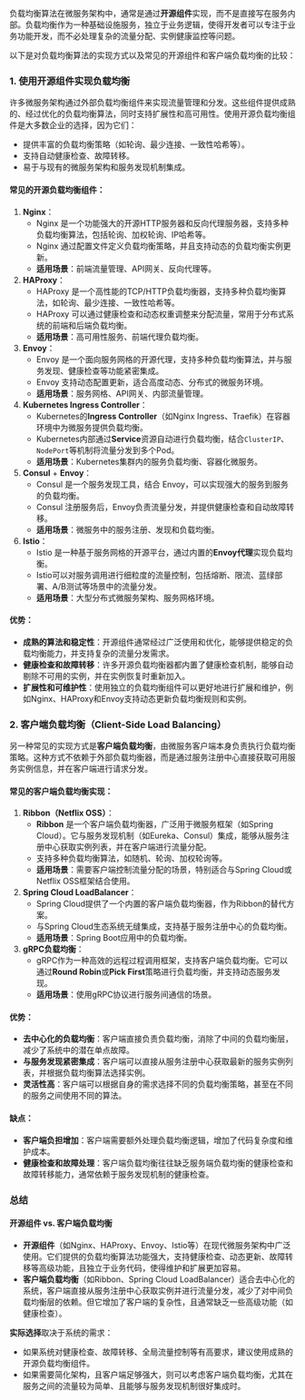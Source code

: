 负载均衡算法在微服务架构中，通常是通过**开源组件**实现，而不是直接写在服务内部。负载均衡作为一种基础设施服务，独立于业务逻辑，使得开发者可以专注于业务功能开发，而不必处理复杂的流量分配、实例健康监控等问题。

以下是对负载均衡算法的实现方式以及常见的开源组件和客户端负载均衡的比较：

### 1. **使用开源组件实现负载均衡**

许多微服务架构通过外部负载均衡组件来实现流量管理和分发。这些组件提供成熟的、经过优化的负载均衡算法，同时支持扩展性和高可用性。使用开源负载均衡组件是大多数企业的选择，因为它们：

- 提供丰富的负载均衡策略（如轮询、最少连接、一致性哈希等）。
- 支持自动健康检查、故障转移。
- 易于与现有的微服务架构和服务发现机制集成。

#### 常见的开源负载均衡组件：

1. **Nginx**：
   - Nginx 是一个功能强大的开源HTTP服务器和反向代理服务器，支持多种负载均衡算法，包括轮询、加权轮询、IP哈希等。
   - Nginx 通过配置文件定义负载均衡策略，并且支持动态的负载均衡实例更新。
   - **适用场景**：前端流量管理、API网关、反向代理等。
2. **HAProxy**：
   - HAProxy 是一个高性能的TCP/HTTP负载均衡器，支持多种负载均衡算法，如轮询、最少连接、一致性哈希等。
   - HAProxy 可以通过健康检查和动态权重调整来分配流量，常用于分布式系统的前端和后端负载均衡。
   - **适用场景**：高可用性服务、前端代理负载均衡。
3. **Envoy**：
   - Envoy 是一个面向服务网格的开源代理，支持多种负载均衡算法，并与服务发现、健康检查等功能紧密集成。
   - Envoy 支持动态配置更新，适合高度动态、分布式的微服务环境。
   - **适用场景**：服务网格、API网关、内部流量管理。
4. **Kubernetes Ingress Controller**：
   - Kubernetes的**Ingress Controller**（如Nginx Ingress、Traefik）在容器环境中为微服务提供负载均衡。
   - Kubernetes内部通过**Service**资源自动进行负载均衡，结合`ClusterIP`、`NodePort`等机制将流量分发到多个Pod。
   - **适用场景**：Kubernetes集群内的服务负载均衡、容器化微服务。
5. **Consul** + **Envoy**：
   - Consul 是一个服务发现工具，结合 Envoy，可以实现强大的服务到服务的负载均衡。
   - Consul 注册服务后，Envoy负责流量分发，并提供健康检查和自动故障转移。
   - **适用场景**：微服务中的服务注册、发现和负载均衡。
6. **Istio**：
   - Istio 是一种基于服务网格的开源平台，通过内置的**Envoy代理**实现负载均衡。
   - Istio可以对服务调用进行细粒度的流量控制，包括熔断、限流、蓝绿部署、A/B测试等场景中的流量分发。
   - **适用场景**：大型分布式微服务架构、服务网格环境。

#### 优势：

- **成熟的算法和稳定性**：开源组件通常经过广泛使用和优化，能够提供稳定的负载均衡能力，并支持复杂的流量分发需求。
- **健康检查和故障转移**：许多开源负载均衡器都内置了健康检查机制，能够自动剔除不可用的实例，并在实例恢复时重新加入。
- **扩展性和可维护性**：使用独立的负载均衡组件可以更好地进行扩展和维护，例如Nginx、HAProxy和Envoy支持动态更新负载均衡规则和实例。

### 2. **客户端负载均衡（Client-Side Load Balancing）**

另一种常见的实现方式是**客户端负载均衡**，由微服务客户端本身负责执行负载均衡策略。这种方式不依赖于外部负载均衡器，而是通过服务注册中心直接获取可用服务实例信息，并在客户端进行请求分发。

#### 常见的客户端负载均衡实现：

1. **Ribbon（Netflix OSS）**：
   - **Ribbon** 是一个客户端负载均衡器，广泛用于微服务框架（如Spring Cloud）。它与服务发现机制（如Eureka、Consul）集成，能够从服务注册中心获取实例列表，并在客户端进行流量分配。
   - 支持多种负载均衡算法，如随机、轮询、加权轮询等。
   - **适用场景**：需要客户端控制流量分配的场景，特别适合与Spring Cloud或Netflix OSS框架结合使用。
2. **Spring Cloud LoadBalancer**：
   - Spring Cloud提供了一个内置的客户端负载均衡器，作为Ribbon的替代方案。
   - 与Spring Cloud生态系统无缝集成，支持基于服务注册中心的负载均衡。
   - **适用场景**：Spring Boot应用中的负载均衡。
3. **gRPC负载均衡**：
   - gRPC作为一种高效的远程过程调用框架，支持客户端负载均衡。它可以通过**Round Robin**或**Pick First**策略进行负载均衡，并支持动态服务发现。
   - **适用场景**：使用gRPC协议进行服务间通信的场景。

#### 优势：

- **去中心化的负载均衡**：客户端直接负责负载均衡，消除了中间的负载均衡层，减少了系统中的潜在单点故障。
- **与服务发现紧密集成**：客户端可以直接从服务注册中心获取最新的服务实例列表，并根据负载均衡算法选择实例。
- **灵活性高**：客户端可以根据自身的需求选择不同的负载均衡策略，甚至在不同的服务之间使用不同的算法。

#### 缺点：

- **客户端负担增加**：客户端需要额外处理负载均衡逻辑，增加了代码复杂度和维护成本。
- **健康检查和故障处理**：客户端负载均衡往往缺乏服务端负载均衡的健康检查和故障转移能力，通常依赖于服务发现机制的健康检查。

### 总结

#### **开源组件 vs. 客户端负载均衡**

- **开源组件**（如Nginx、HAProxy、Envoy、Istio等）在现代微服务架构中广泛使用。它们提供的负载均衡算法功能强大，支持健康检查、动态更新、故障转移等高级功能，且独立于业务代码，使得维护和扩展更加容易。
- **客户端负载均衡**（如Ribbon、Spring Cloud LoadBalancer）适合去中心化的系统，客户端直接从服务注册中心获取实例并进行流量分发，减少了对中间负载均衡层的依赖。但它增加了客户端的复杂性，且通常缺乏一些高级功能（如健康检查）。

**实际选择**取决于系统的需求：

- 如果系统对健康检查、故障转移、全局流量控制等有高要求，建议使用成熟的开源负载均衡组件。
- 如果需要简化架构，且客户端足够强大，则可以考虑客户端负载均衡，尤其在服务之间的流量较为简单、且能够与服务发现机制很好集成时。